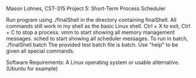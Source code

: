 Mason Lohnes, CST-315
Project 5: Short-Term Process Scheduler

Run program using ./finalShell in the directory containing finalShell.
All commands still work in my shell as the basic Linux shell.
Ctrl + X to exit, Ctrl + C to stop a process.
vmm to start showing all memory management messages.
sched to start showing all scheduler messages.
To run in batch, ./finalShell batch
The provided test batch file is batch.
Use "help" to be given all special commands.

Software Requirements:
A Linux operating system or usable alternative. (Ubuntu for example)
